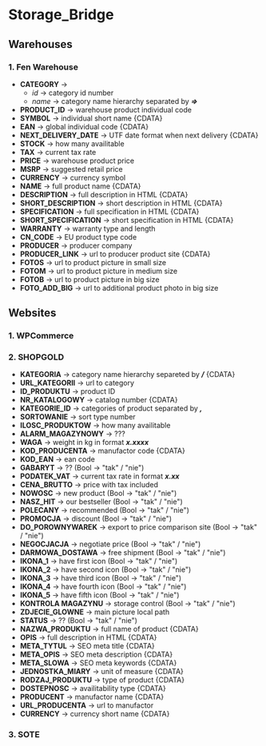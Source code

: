 # Storage_Bridge


## **Warehouses**

### 1. Fen Warehouse

* **CATEGORY** ->
    * *id* -> category id number
    * *name* -> category name hierarchy separated by ***=>***
* **PRODUCT_ID** -> warehouse product individual code
* **SYMBOL** -> individual short name {CDATA}
* **EAN** -> global individual code {CDATA}
* **NEXT_DELIVERY_DATE** -> UTF date format when next delivery {CDATA}
* **STOCK** -> how many availitable
* **TAX** -> current tax rate
* **PRICE** -> warehouse product price
* **MSRP** -> suggested retail price
* **CURRENCY** -> currency symbol
* **NAME** -> full product name {CDATA}
* **DESCRIPTION** -> full description in HTML  {CDATA}
* **SHORT_DESCRIPTION** -> short description in HTML {CDATA}
* **SPECIFICATION** -> full specification in HTML {CDATA}
* **SHORT_SPECIFICATION** -> short specification in HTML {CDATA}
* **WARRANTY** -> warranty type and length
* **CN_CODE** -> EU product type code
* **PRODUCER** -> producer company
* **PRODUCER_LINK** -> url to producer product site {CDATA}
* **FOTOS** -> url to product picture in small size
* **FOTOM** -> url to product picture in medium size 
* **FOTOB** -> url to product picture in big size 
* **FOTO_ADD_BIG** -> url to additional product photo in big size

## **Websites**

### 1. WPCommerce

### 2. SHOPGOLD

* **KATEGORIA** ->  category name hierarchy separeted by ***/*** {CDATA}
* **URL_KATEGORII** -> url to category
* **ID_PRODUKTU** -> product ID
* **NR_KATALOGOWY** -> catalog number {CDATA}
* **KATEGORIE_ID** -> categories of product separated by ***,***
* **SORTOWANIE** -> sort type number
* **ILOSC_PRODUKTOW** -> how many availitable
* **ALARM_MAGAZYNOWY** -> ??? 
* **WAGA** -> weight in kg in format ***x.xxxx***
* **KOD_PRODUCENTA** -> manufactor code {CDATA}
* **KOD_EAN** -> ean code
* **GABARYT** -> ?? (Bool -> "tak" / "nie")
* **PODATEK_VAT** -> current tax rate in format ***x.xx***
* **CENA_BRUTTO** -> price with tax included
* **NOWOSC** -> new product (Bool -> "tak" / "nie")
* **NASZ_HIT** -> our bestseller (Bool -> "tak" / "nie")
* **POLECANY** -> recommended (Bool -> "tak" / "nie")
* **PROMOCJA** -> discount (Bool -> "tak" / "nie")
* **DO_POROWNYWAREK** -> export to price comparison site (Bool -> "tak" / "nie")
*  **NEGOCJACJA** -> negotiate price (Bool -> "tak" / "nie")
* **DARMOWA_DOSTAWA** -> free shipment (Bool -> "tak" / "nie")
* **IKONA_1** -> have first icon (Bool -> "tak" / "nie")
* **IKONA_2** -> have second icon (Bool -> "tak" / "nie")
* **IKONA_3** -> have third icon (Bool -> "tak" / "nie")
* **IKONA_4** -> have fourth icon (Bool -> "tak" / "nie")
* **IKONA_5** -> have fifth icon (Bool -> "tak" / "nie")
* **KONTROLA MAGAZYNU** -> storage control (Bool -> "tak" / "nie")
* **ZDJECIE_GLOWNE** -> main picture local path
* **STATUS** -> ?? (Bool -> "tak" / "nie")
* **NAZWA_PRODUKTU** -> full name of product {CDATA}
* **OPIS** -> full description in HTML {CDATA}
* **META_TYTUL** -> SEO meta title {CDATA}
* **META_OPIS** -> SEO meta description {CDATA}
* **META_SLOWA** -> SEO meta keywords {CDATA}
* **JEDNOSTKA_MIARY** -> unit of measure {CDATA}
* **RODZAJ_PRODUKTU** -> type of product {CDATA}
* **DOSTEPNOSC** -> availitability type {CDATA}
* **PRODUCENT** -> manufactor name {CDATA}
* **URL_PRODUCENTA** -> url to manufactor
* **CURRENCY** -> currency short name {CDATA}
  

### 3. SOTE

